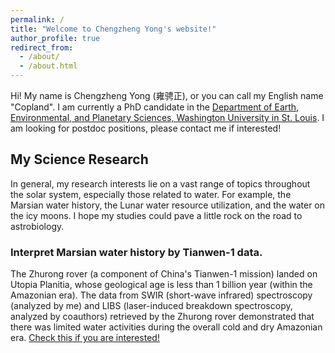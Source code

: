 ```yaml
---
permalink: /
title: "Welcome to Chengzheng Yong's website!"
author_profile: true
redirect_from: 
  - /about/
  - /about.html
---
```


Hi! My name is Chengzheng Yong (雍骋正), or you can call my English name "Copland". I am currently a PhD candidate in the [Department of Earth, Environmental, and Planetary Sciences, Washington University in St. Louis](https://eeps.wustl.edu/). I am looking for postdoc positions, please contact me if interested!
## My Science Research
In general, my research interests lie on a vast range of topics throughout the solar system, especially those related to water. For example, the Marsian water history, the Lunar water resource utilization, and the water on the icy moons. I hope my studies could pave a little rock on the road to astrobiology. 
### Interpret Marsian water history by Tianwen-1 data.
The Zhurong rover (a component of China's Tianwen-1 mission) landed on Utopia Planitia, whose geological age is less than 1 billion year (within the Amazonian era). The data from SWIR (short-wave infrared) spectroscopy (analyzed by me) and LIBS (laser-induced breakdown spectroscopy, analyzed by coauthors) retrieved by the Zhurong rover demonstrated that there was limited water activities during the overall cold and dry Amazonian era. [Check this if you are interested!](https://www.eppcgs.org/en/article/doi/10.26464/epp2023036)

